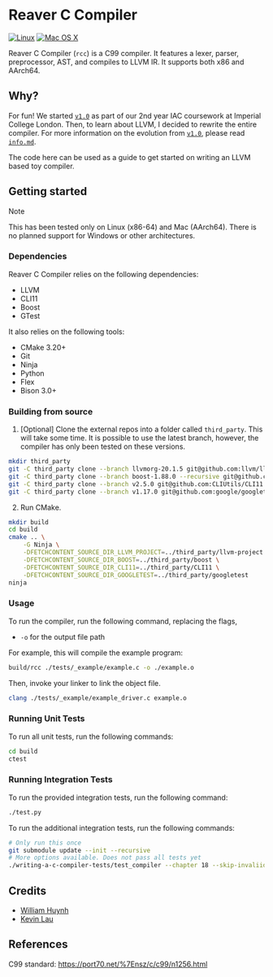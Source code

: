 # Reaver C Compiler

[![Linux](https://github.com/saturn691/ReaverCompiler/actions/workflows/ci-linux.yml/badge.svg)](https://github.com/saturn691/ReaverCompiler/actions/workflows/ci-linux.yml) [![Mac OS X](https://github.com/saturn691/ReaverCompiler/actions/workflows/ci-macos.yml/badge.svg)](https://github.com/saturn691/ReaverCompiler/actions/workflows/ci-macos.yml)

Reaver C Compiler (`rcc`) is a C99 compiler. It features a lexer, parser,
preprocessor, AST, and compiles to LLVM IR. It supports both x86 and AArch64.

## Why?

For fun! We started [`v1.0`](https://github.com/saturn691/ReaverCompiler/tree/v1.0)
as part of our 2nd year IAC coursework at Imperial College London. Then, to
learn about LLVM, I decided to rewrite the entire compiler. For more 
information on the evolution from
[`v1.0`](https://github.com/saturn691/ReaverCompiler/tree/v1.0), please read
[`info.md`](docs/info.md).

The code here can be used as a guide to get started on writing an LLVM based
toy compiler.

## Getting started

> [!NOTE]
> This has been tested only on Linux (x86-64) and Mac (AArch64). There is no
> planned support for Windows or other architectures.
 
### Dependencies

Reaver C Compiler relies on the following dependencies:

- LLVM
- CLI11
- Boost
- GTest

It also relies on the following tools:

- CMake 3.20+
- Git
- Ninja
- Python
- Flex
- Bison 3.0+

### Building from source

1. [Optional] Clone the external repos into a folder called `third_party`. 
   This will take some time. It is possible to use the latest branch, however,
   the compiler has only been tested on these versions.

```bash
mkdir third_party
git -C third_party clone --branch llvmorg-20.1.5 git@github.com:llvm/llvm-project.git
git -C third_party clone --branch boost-1.88.0 --recursive git@github.com:boostorg/boost.git
git -C third_party clone --branch v2.5.0 git@github.com:CLIUtils/CLI11.git
git -C third_party clone --branch v1.17.0 git@github.com:google/googletest.git
```

2. Run CMake.

```bash
mkdir build
cd build
cmake .. \
    -G Ninja \
    -DFETCHCONTENT_SOURCE_DIR_LLVM_PROJECT=../third_party/llvm-project \
    -DFETCHCONTENT_SOURCE_DIR_BOOST=../third_party/boost \
    -DFETCHCONTENT_SOURCE_DIR_CLI11=../third_party/CLI11 \
    -DFETCHCONTENT_SOURCE_DIR_GOOGLETEST=../third_party/googletest
ninja
```

### Usage

To run the compiler, run the following command, replacing the flags,

- `-o` for the output file path

For example, this will compile the example program:

```bash
build/rcc ./tests/_example/example.c -o ./example.o
```

Then, invoke your linker to link the object file.

```bash
clang ./tests/_example/example_driver.c example.o
```

### Running Unit Tests

To run all unit tests, run the following commands:

```bash
cd build
ctest
```

### Running Integration Tests

To run the provided integration tests, run the following command:

```bash
./test.py
```

To run the additional integration tests, run the following commands:

```bash
# Only run this once
git submodule update --init --recursive
# More options available. Does not pass all tests yet
./writing-a-c-compiler-tests/test_compiler --chapter 18 --skip-invaliid build/rcc
```

## Credits

- [William Huynh](https://www.linkedin.com/in/wh691/)
- [Kevin Lau](https://www.linkedin.com/in/kevinlau01/)

## References

C99 standard: https://port70.net/%7Ensz/c/c99/n1256.html
